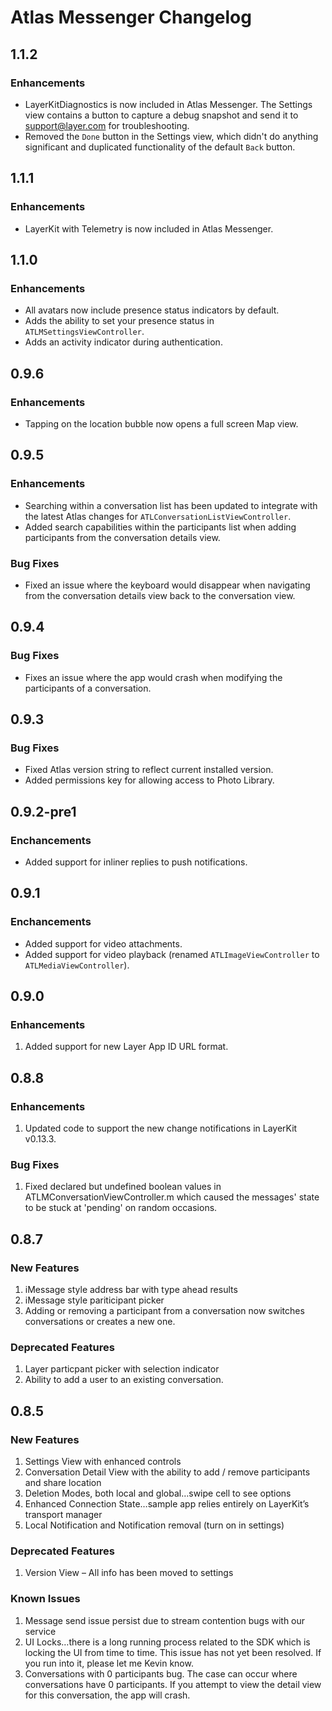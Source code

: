 # Atlas Messenger Changelog

## 1.1.2

### Enhancements

* LayerKitDiagnostics is now included in Atlas Messenger. The Settings view contains a button to capture a debug snapshot and send it to support@layer.com for troubleshooting.
* Removed the `Done` button in the Settings view, which didn't do anything significant and duplicated functionality of the default `Back` button.

## 1.1.1

### Enhancements
* LayerKit with Telemetry is now included in Atlas Messenger.

## 1.1.0

### Enhancements
* All avatars now include presence status indicators by default.
* Adds the ability to set your presence status in `ATLMSettingsViewController`.
* Adds an activity indicator during authentication.

## 0.9.6

### Enhancements
* Tapping on the location bubble now opens a full screen Map view.

## 0.9.5

### Enhancements

* Searching within a conversation list has been updated to integrate with the latest Atlas changes for `ATLConversationListViewController`.
* Added search capabilities within the participants list when adding participants from the conversation details view.

### Bug Fixes

* Fixed an issue where the keyboard would disappear when navigating from the conversation details view back to the conversation view.

## 0.9.4

### Bug Fixes

* Fixes an issue where the app would crash when modifying the participants of a conversation.

## 0.9.3

### Bug Fixes

* Fixed Atlas version string to reflect current installed version.
* Added permissions key for allowing access to Photo Library.

## 0.9.2-pre1

### Enchancements

* Added support for inliner replies to push notifications.

## 0.9.1

### Enchancements

* Added support for video attachments.
* Added support for video playback (renamed `ATLImageViewController` to `ATLMediaViewController`).

## 0.9.0

### Enhancements

1. Added support for new Layer App ID URL format. 

## 0.8.8

### Enhancements

1. Updated code to support the new change notifications in LayerKit v0.13.3.

### Bug Fixes

1. Fixed declared but undefined boolean values in ATLMConversationViewController.m which caused the messages' state to be stuck at 'pending' on random occasions.

## 0.8.7

### New Features 

1. iMessage style address bar with type ahead results
2. iMessage style pariticipant picker
3. Adding or removing a participant from a conversation now switches conversations or creates a new one. 

### Deprecated Features

1. Layer particpant picker with selection indicator
2. Ability to add a user to an existing conversation. 

## 0.8.5

### New Features 

1. Settings View with enhanced controls
2. Conversation Detail View with the ability to add / remove participants and share location
3. Deletion Modes, both local and global…swipe cell to see options
4. Enhanced Connection State…sample app relies entirely on LayerKit’s transport manager
5. Local Notification and Notification removal (turn on in settings)

### Deprecated Features

1. Version View – All info has been moved to settings

### Known Issues

1. Message send issue persist due to stream contention bugs with our service
2. UI Locks…there is a long running process related to the SDK which is locking the UI from time to time. This issue has not yet been resolved. If you run into it, please let me Kevin know. 
3. Conversations with 0 participants bug. The case can occur where conversations have 0 participants. If you attempt to view the detail view for this conversation, the app will crash.
